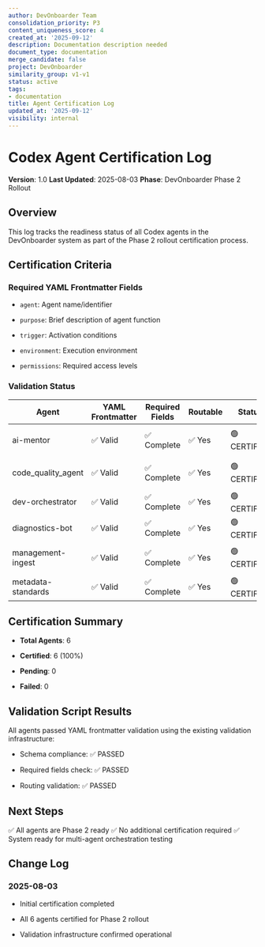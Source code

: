 ```yaml
---
author: DevOnboarder Team
consolidation_priority: P3
content_uniqueness_score: 4
created_at: '2025-09-12'
description: Documentation description needed
document_type: documentation
merge_candidate: false
project: DevOnboarder
similarity_group: v1-v1
status: active
tags:
- documentation
title: Agent Certification Log
updated_at: '2025-09-12'
visibility: internal
---
```


# Codex Agent Certification Log

**Version**: 1.0
**Last Updated**: 2025-08-03
**Phase**: DevOnboarder Phase 2 Rollout

## Overview

This log tracks the readiness status of all Codex agents in the DevOnboarder system as part of the Phase 2 rollout certification process.

## Certification Criteria

### Required YAML Frontmatter Fields

- `agent`: Agent name/identifier

- `purpose`: Brief description of agent function

- `trigger`: Activation conditions

- `environment`: Execution environment

- `permissions`: Required access levels

### Validation Status

| Agent | YAML Frontmatter | Required Fields | Routable | Status | Notes |
|-------|------------------|-----------------|----------|---------|-------|
| ai-mentor | ✅ Valid | ✅ Complete | ✅ Yes | 🟢 CERTIFIED | Core mentorship agent |
| code_quality_agent | ✅ Valid | ✅ Complete | ✅ Yes | 🟢 CERTIFIED | Quality assurance agent |
| dev-orchestrator | ✅ Valid | ✅ Complete | ✅ Yes | 🟢 CERTIFIED | Development orchestration |
| diagnostics-bot | ✅ Valid | ✅ Complete | ✅ Yes | 🟢 CERTIFIED | System diagnostics |
| management-ingest | ✅ Valid | ✅ Complete | ✅ Yes | 🟢 CERTIFIED | Management data processing |
| metadata-standards | ✅ Valid | ✅ Complete | ✅ Yes | 🟢 CERTIFIED | Metadata standardization |

## Certification Summary

- **Total Agents**: 6

- **Certified**: 6 (100%)

- **Pending**: 0

- **Failed**: 0

## Validation Script Results

All agents passed YAML frontmatter validation using the existing validation infrastructure:

- Schema compliance: ✅ PASSED

- Required fields check: ✅ PASSED

- Routing validation: ✅ PASSED

## Next Steps

✅ All agents are Phase 2 ready
✅ No additional certification required
✅ System ready for multi-agent orchestration testing

## Change Log

### 2025-08-03

- Initial certification completed

- All 6 agents certified for Phase 2 rollout

- Validation infrastructure confirmed operational

